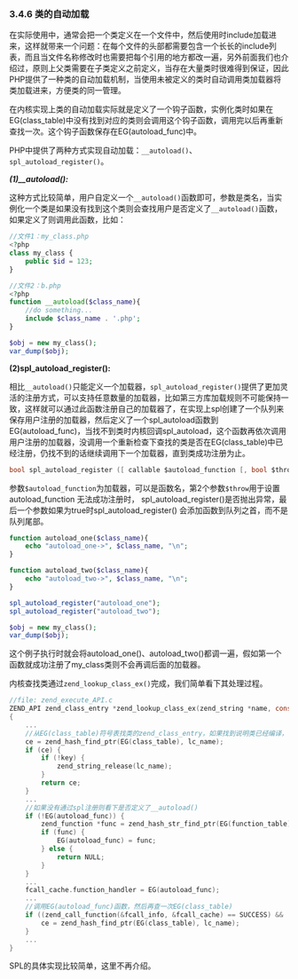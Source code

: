 ### 3.4.6 类的自动加载
在实际使用中，通常会把一个类定义在一个文件中，然后使用时include加载进来，这样就带来一个问题：在每个文件的头部都需要包含一个长长的include列表，而且当文件名称修改时也需要把每个引用的地方都改一遍，另外前面我们也介绍过，原则上父类需要在子类定义之前定义，当存在大量类时很难得到保证，因此PHP提供了一种类的自动加载机制，当使用未被定义的类时自动调用类加载器将类加载进来，方便类的同一管理。

在内核实现上类的自动加载实际就是定义了一个钩子函数，实例化类时如果在EG(class_table)中没有找到对应的类则会调用这个钩子函数，调用完以后再重新查找一次。这个钩子函数保存在EG(autoload_func)中。

PHP中提供了两种方式实现自动加载：`__autoload()`、`spl_autoload_register()`。

***(1)__autoload():***

这种方式比较简单，用户自定义一个`__autoload()`函数即可，参数是类名，当实例化一个类是如果没有找到这个类则会查找用户是否定义了`__autoload()`函数，如果定义了则调用此函数，比如：
```php
//文件1：my_class.php
<?php
class my_class {
    public $id = 123;
}

//文件2：b.php
<?php
function __autoload($class_name){
    //do something...
    include $class_name . '.php';
}

$obj = new my_class();
var_dump($obj);
```

__(2)spl_autoload_register():__

相比`__autoload()`只能定义一个加载器，`spl_autoload_register()`提供了更加灵活的注册方式，可以支持任意数量的加载器，比如第三方库加载规则不可能保持一致，这样就可以通过此函数注册自己的加载器了，在实现上spl创建了一个队列来保存用户注册的加载器，然后定义了一个spl_autoload函数到EG(autoload_func)，当找不到类时内核回调spl_autoload，这个函数再依次调用用户注册的加载器，没调用一个重新检查下查找的类是否在EG(class_table)中已经注册，仍找不到的话继续调用下一个加载器，直到类成功注册为止。

```c
bool spl_autoload_register ([ callable $autoload_function [, bool $throw = true [, bool $prepend = false ]]] )
```
参数`$autoload_function`为加载器，可以是函数名，第2个参数`$throw`用于设置autoload_function 无法成功注册时， spl_autoload_register()是否抛出异常，最后一个参数如果为true时spl_autoload_register() 会添加函数到队列之首，而不是队列尾部。

```php
function autoload_one($class_name){
    echo "autoload_one->", $class_name, "\n";
}

function autoload_two($class_name){
    echo "autoload_two->", $class_name, "\n";
}

spl_autoload_register("autoload_one");
spl_autoload_register("autoload_two");

$obj = new my_class();
var_dump($obj);
```
这个例子执行时就会将autoload_one()、autoload_two()都调一遍，假如第一个函数就成功注册了my_class类则不会再调后面的加载器。

内核查找类通过`zend_lookup_class_ex()`完成，我们简单看下其处理过程。
```c
//file: zend_execute_API.c
ZEND_API zend_class_entry *zend_lookup_class_ex(zend_string *name, const zval *key, int use_autoload)
{
    ...
    //从EG(class_table)符号表找类的zend_class_entry，如果找到说明类已经编译，直接返回
    ce = zend_hash_find_ptr(EG(class_table), lc_name);
    if (ce) {
        if (!key) {
            zend_string_release(lc_name);
        }
        return ce;
    }
    ...
    //如果没有通过spl注册则看下是否定义了__autoload()
    if (!EG(autoload_func)) {
        zend_function *func = zend_hash_str_find_ptr(EG(function_table), "__autoload", sizeof("__autoload") - 1);
        if (func) {
            EG(autoload_func) = func;
        } else {
            return NULL;
        }
    }
    ...
    fcall_cache.function_handler = EG(autoload_func);
    ...
    //调用EG(autoload_func)函数，然后再查一次EG(class_table)
    if ((zend_call_function(&fcall_info, &fcall_cache) == SUCCESS) && !EG(exception)) {
        ce = zend_hash_find_ptr(EG(class_table), lc_name);
    }
    ...
}
```
SPL的具体实现比较简单，这里不再介绍。
